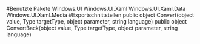 #Benutzte Pakete
Windows.UI
Windows.UI.Xaml
Windows.UI.Xaml.Data
Windows.UI.Xaml.Media
#Exportschnittstellen
public object Convert(object value, Type targetType, object parameter, string language)
public object ConvertBack(object value, Type targetType, object parameter, string language)
